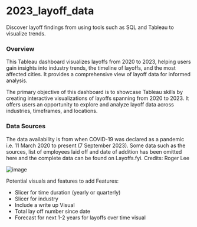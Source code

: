 # 2023_layoff_data
Discover layoff findings from using tools such as SQL and Tableau to visualize trends. 

### Overview
This Tableau dashboard visualizes layoffs from 2020 to 2023, helping users gain insights into industry trends, the timeline of layoffs, and the most affected cities. It provides a comprehensive view of layoff data for informed analysis.

The primary objective of this dashboard is to showcase  Tableau skills by creating interactive visualizations of layoffs spanning from 2020 to 2023. It offers users an opportunity to explore and analyze layoff data across industries, timeframes, and locations.


### Data Sources
The data availability is from when COVID-19 was declared as a pandemic i.e. 11 March 2020 to present (7 September 2023).
Some data such as the sources, list of employees laid off and date of addition has been omitted here and the complete data can be found on Layoffs.fyi.
Credits: Roger Lee


![image](https://github.com/danielq24/2023_layoff_data/assets/123119481/a4bd3077-cd52-4919-a07a-01b87965cddf)

Potential visuals and features to add
Features:
- Slicer for time duration (yearly or quarterly)
- Slicer for industry
- Include a write up
Visual
- Total lay off number since date
- Forecast for next 1-2 years for layoffs over time visual 
